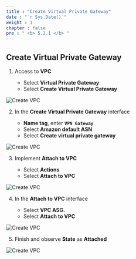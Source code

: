 ```yaml
---
title : "Create Virtual Private Gateway"
date : "`r Sys.Date()`"
weight : 1
chapter : false
pre : " <b> 5.2.1 </b> "
---
```


## Create Virtual Private Gateway

1. Access to **VPC**

   - Select **Virtual Private Gateway**
   - Select **Create Virtual Private Gateway**

![Create VPC](/images/5-SitetositeVPN-update/2-VPN-Connection/1-VPG/VPG-1.png?featherlight=false&width=60pc)

2. In the **Create Virtual Private Gateway** interface

   - **Name tag**, enter **`VPN Gateway`**
   - Select **Amazon default ASN**
   - Select **Create virtual private gateway**

![Create VPC](/images/5-SitetositeVPN-update/2-VPN-Connection/1-VPG/VPG-2.png?featherlight=false&width=60pc)

3. Implement **Attach to VPC**

   - Select **Actions**
   - Select **Attach to VPC**

![Create VPC](/images/5-SitetositeVPN-update/2-VPN-Connection/1-VPG/VPG-3.png?featherlight=false&width=60pc)

4. In the **Attach to VPC** interface

   - Select **VPC ASG.**
   - Select **Attach to VPC**

![Create VPC](/images/5-SitetositeVPN-update/2-VPN-Connection/1-VPG/VPG-4.png?featherlight=false&width=60pc)

5. Finish and observe **State** as **Attached**

![Create VPC](/images/5-SitetositeVPN-update/2-VPN-Connection/1-VPG/VPG-5.png?featherlight=false&width=60pc)
